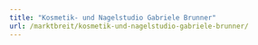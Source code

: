 ```yaml
---
title: "Kosmetik- und Nagelstudio Gabriele Brunner"
url: /marktbreit/kosmetik-und-nagelstudio-gabriele-brunner/
---
```

